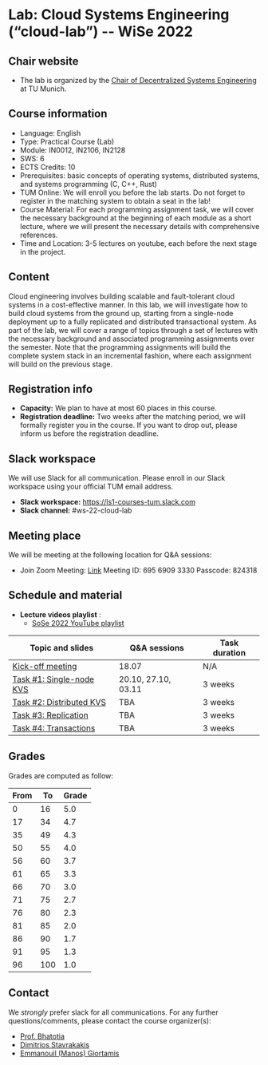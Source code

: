 # Lab: Cloud Systems Engineering  (“cloud-lab”) -- WiSe 2022

## Chair website

- The lab is organized by the [Chair of Decentralized Systems
  Engineering](https://dse.in.tum.de/) at TU Munich.

## Course information

- Language: English
- Type: Practical Course (Lab)
- Module: IN0012, IN2106, IN2128
- SWS: 6
- ECTS Credits: 10
- Prerequisites: basic concepts of operating systems, distributed systems, 
  and systems programming (C, C++, Rust)
- TUM Online: We will enroll you before the lab starts. Do not forget to
  register in the matching system to obtain a seat in the lab!
- Course Material: For each programming assignment task, we will cover the
  necessary background at the beginning of each module as a short lecture,
  where we will present the necessary details with comprehensive references.
- Time and Location: 3-5 lectures on youtube, each before the next stage in the
  project.

## Content

Cloud engineering involves building scalable and fault-tolerant cloud systems
in a  cost-effective manner. In this lab, we will investigate how to build
cloud systems from the ground up, starting from a single-node deployment up to
a fully replicated and distributed transactional system.  As part of the lab,
we will cover a range of topics through a set of lectures with the necessary
background and associated programming assignments over the semester. Note that
the programming assignments will build the complete system stack in an
incremental fashion, where each assignment will build on the previous stage.

## Registration info

- **Capacity:** We plan to have at most 60 places in this course.
- **Registration deadline:** Two weeks after the matching period, we will
  formally register you in the course. If you want to drop out, please inform
  us before the registration deadline.  

## Slack workspace

We will use Slack for all communication. Please enroll in our Slack workspace
using your official TUM email address.

- **Slack workspace:** https://ls1-courses-tum.slack.com
- **Slack channel:** #ws-22-cloud-lab

## Meeting place

We will be meeting at the following location for Q&A sessions:

- Join Zoom Meeting: [Link](https://tum-conf.zoom.us/j/69569093330)
  Meeting ID: 695 6909 3330 Passcode: 824318

## Schedule and material

- **Lecture videos playlist** :
  - [SoSe 2022 YouTube playlist](https://www.youtube.com/watch?v=JPUf37_hB5g&list=PLfKm1-FQibbAKAx6fji1YE6eKsd79RrP-)

| Topic and slides                                                     | Q&A sessions                             | Task duration |
|----------------------------------------------------------------------|------------------------------------------|---------------|
| [Kick-off meeting](docs/WS-22/kick-off.pdf)                          | 18.07                                    | N/A           |
| [Task #1: Single-node KVS](docs/WS-22/task-1-rocksDB.pdf)            | 20.10, 27.10, 03.11                      | 3 weeks       |
| [Task #2: Distributed KVS](docs/WS-22/task-2-sharding.pdf)           | TBA                                      | 3 weeks       |
| [Task #3: Replication](docs/WS-22/task-3-replication.pdf)            | TBA                                      | 3 weeks       |
| [Task #4: Transactions](docs/WS-22/task-4-transactions.pdf)          | TBA                                      | 3 weeks       |

## Grades

Grades are computed as follow:

| From | To  | Grade |
|------|-----|-------|
| 0    |  16 | 5.0   |
| 17   |  34 | 4.7   |
| 35   |  49 | 4.3   |
| 50   |  55 | 4.0   |
| 56   |  60 | 3.7   |
| 61   |  65 | 3.3   |
| 66   |  70 | 3.0   |
| 71   |  75 | 2.7   |
| 76   |  80 | 2.3   |
| 81   |  85 | 2.0   |
| 86   |  90 | 1.7   |
| 91   |  95 | 1.3   |
| 96   | 100 | 1.0   |

## Contact

We *strongly* prefer slack for all communications. For any further
questions/comments, please contact the course organizer(s):
  - [Prof. Bhatotia](https://dse.in.tum.de/bhatotia/)
  - [Dimitrios Stavrakakis](https://dimstav23.github.io/)
  - [Emmanouil (Manos) Giortamis](https://dse.in.tum.de/manos-giortamis/)